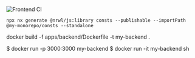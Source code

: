 ![Frontend CI](https://github.com/Swistek92/monorepo/actions/workflows/frontend-ci.yml/badge.svg)


``
npx nx generate @nrwl/js:library consts --publishable --importPath @my-monorepo/consts --standalone
``

docker build -f apps/backend/Dockerfile -t my-backend .

$ docker run -p 3000:3000 my-backend
$ docker run -it my-backend sh
